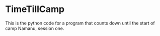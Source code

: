 # TimeTillCamp
This is the python code for a program that counts down until the start of camp Namanu, session one.
